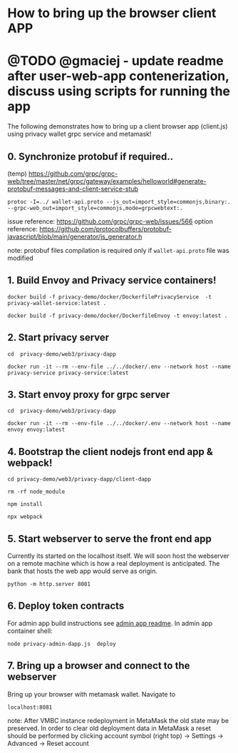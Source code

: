 # How to bring up the browser client APP

# @TODO @gmaciej - update readme after user-web-app contenerization, discuss using scripts for running the app

The following demonstrates how to bring up a client browser app (client.js) using privacy wallet grpc service and metamask!

## 0. Synchronize protobuf if required..
(temp)
https://github.com/grpc/grpc-web/tree/master/net/grpc/gateway/examples/helloworld#generate-protobuf-messages-and-client-service-stub

```
protoc -I=../ wallet-api.proto --js_out=import_style=commonjs,binary:. --grpc-web_out=import_style=commonjs,mode=grpcwebtext:.
```

issue reference:
https://github.com/grpc/grpc-web/issues/566
option reference:
https://github.com/protocolbuffers/protobuf-javascript/blob/main/generator/js_generator.h

note: protobuf files compilation is required only if `wallet-api.proto` file was modified

## 1. Build Envoy and Privacy service containers!

```
docker build -f privacy-demo/docker/DockerfilePrivacyService  -t privacy-wallet-service:latest .

docker build -f privacy-demo/docker/DockerfileEnvoy -t envoy:latest .
```

## 2. Start privacy server
```
cd  privacy-demo/web3/privacy-dapp

docker run -it --rm --env-file ../../docker/.env --network host --name privacy-service privacy-service:latest

```

## 3. Start envoy proxy for grpc server
```
cd  privacy-demo/web3/privacy-dapp

docker run -it --rm --env-file ../../docker/.env --network host --name envoy envoy:latest
```

## 4. Bootstrap the client nodejs front end app & webpack!
```
cd privacy-demo/web3/privacy-dapp/client-dapp

rm -rf node_module

npm install

npx webpack
```

## 5. Start webserver to serve the front end app 

Currently its started on the localhost itself. We will soon host the webserver on a remote machine which is how a real deployment is anticipated. The bank that hosts the web app would serve as origin.

```
python -m http.server 8081
```

## 6. Deploy token contracts

For admin app build instructions see [admin app readme](../admin-dapp/Readme.md).
In admin app container shell:
```
node privacy-admin-dapp.js  deploy
```

## 7. Bring up a browser and connect to the webserver

Bring up your browser with metamask wallet. 
Navigate to 
```
localhost:8081
```

note: After VMBC instance redeployment in MetaMask the old state may be preserved. In order to clear old deployment data in MetaMask a reset should be performed by clicking account symbol (right top) -> Settings -> Advanced -> Reset account

